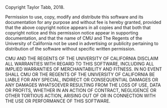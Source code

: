 Copyright Taylor Tabb, 2018.

Permission to use, copy, modify and distribute this software and its
documentation for any purpose and without fee is hereby granted,
provided that the above copyright notice appears in all copies and
that both that copyright notice and this permission notice appear in
supporting documentation, and that the name of CMU and The Regents of
the University of California not be used in advertising or publicity
pertaining to distribution of the software without specific written
permission.

CMU AND THE REGENTS OF THE UNIVERSITY OF CALIFORNIA DISCLAIM ALL
WARRANTIES WITH REGARD TO THIS SOFTWARE, INCLUDING ALL IMPLIED
WARRANTIES OF MERCHANTABILITY AND FITNESS.  IN NO EVENT SHALL CMU OR
THE REGENTS OF THE UNIVERSITY OF CALIFORNIA BE LIABLE FOR ANY SPECIAL,
INDIRECT OR CONSEQUENTIAL DAMAGES OR ANY DAMAGES WHATSOEVER RESULTING
FROM THE LOSS OF USE, DATA OR PROFITS, WHETHER IN AN ACTION OF
CONTRACT, NEGLIGENCE OR OTHER TORTIOUS ACTION, ARISING OUT OF OR IN
CONNECTION WITH THE USE OR PERFORMANCE OF THIS SOFTWARE.
